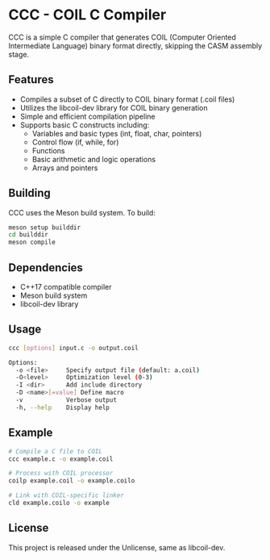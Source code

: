 # CCC - COIL C Compiler

CCC is a simple C compiler that generates COIL (Computer Oriented Intermediate Language) binary format directly, skipping the CASM assembly stage.

## Features

- Compiles a subset of C directly to COIL binary format (.coil files)
- Utilizes the libcoil-dev library for COIL binary generation
- Simple and efficient compilation pipeline
- Supports basic C constructs including:
  - Variables and basic types (int, float, char, pointers)
  - Control flow (if, while, for)
  - Functions
  - Basic arithmetic and logic operations
  - Arrays and pointers

## Building

CCC uses the Meson build system. To build:

```bash
meson setup builddir
cd builddir
meson compile
```

## Dependencies

- C++17 compatible compiler
- Meson build system
- libcoil-dev library

## Usage

```bash
ccc [options] input.c -o output.coil

Options:
  -o <file>     Specify output file (default: a.coil)
  -O<level>     Optimization level (0-3)
  -I <dir>      Add include directory
  -D <name>[=value] Define macro
  -v            Verbose output
  -h, --help    Display help
```

## Example

```bash
# Compile a C file to COIL
ccc example.c -o example.coil

# Process with COIL processor
coilp example.coil -o example.coilo

# Link with COIL-specific linker
cld example.coilo -o example
```

## License

This project is released under the Unlicense, same as libcoil-dev.